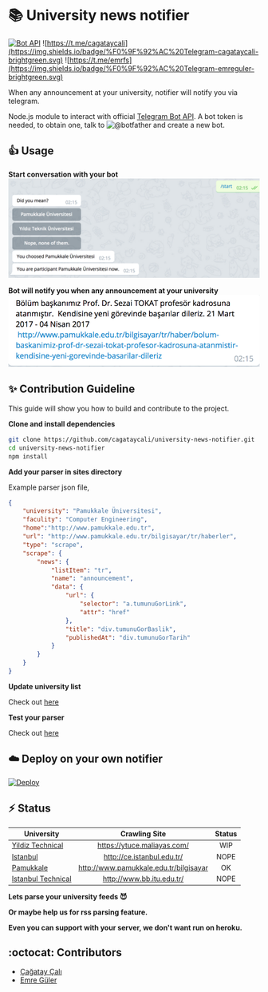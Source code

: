 # :books: University news notifier

[![Bot API](http://img.shields.io/badge/Bot%20API-v3.0.0-00aced.svg)](https://core.telegram.org/bots/api)
![https://t.me/cagataycali](https://img.shields.io/badge/%F0%9F%92%AC%20Telegram-cagataycali-brightgreen.svg)
![https://t.me/emrfs](https://img.shields.io/badge/%F0%9F%92%AC%20Telegram-emreguler-brightgreen.svg)

When any announcement at your university, notifier will notify you via telegram.

Node.js module to interact with official [Telegram Bot API](https://core.telegram.org/bots/api). A bot token is needed, to obtain one, talk to ![@botfather](https://img.shields.io/badge/%F0%9F%92%AC%20Telegram-botfather-blue.svg) and create a new bot.

## :+1: Usage

**Start conversation with your bot**
![init](screenshots/init.png)

**Bot will notify you when any announcement at your university**
![news](screenshots/news.png)

## :sparkles: Contribution Guideline

This guide will show you how to build and contribute to the project.

**Clone and install dependencies**

```bash
git clone https://github.com/cagataycali/university-news-notifier.git
cd university-news-notifier
npm install
```

**Add your parser in sites directory**

Example parser json file,

```json
{
    "university": "Pamukkale Üniversitesi",
    "faculity": "Computer Engineering",
    "home":"http://www.pamukkale.edu.tr",
    "url": "http://www.pamukkale.edu.tr/bilgisayar/tr/haberler",
    "type": "scrape",
    "scrape": {
        "news": {
            "listItem": "tr",
            "name": "announcement",
            "data": {
                "url": {
                    "selector": "a.tumunuGorLink",
                    "attr": "href"
                },
                "title": "div.tumunuGorBaslik",
                "publishedAt": "div.tumunuGorTarih"
            }
        }
    }
}
```

**Update university list**

Check out [here](https://github.com/cagataycali/university-news-notifier/blob/master/index.js#L48)

**Test your parser**

Check out [here](https://github.com/cagataycali/university-news-notifier/blob/master/example-test.js)

## :cloud: Deploy on your own notifier

[![Deploy](https://www.herokucdn.com/deploy/button.svg)](https://heroku.com/deploy?template=https://github.com/cagataycali/university-news-notifier)

## :zap: Status


|       University                                          |       Crawling Site                       |  Status  |
| --------------------------------------------------------- |:-----------------------------------------:|:--------:|
| [Yildiz Technical](https://www.ce.yildiz.edu.tr/)         |  https://ytuce.maliayas.com/              |   WIP     |
| [Istanbul](http://ce.istanbul.edu.tr/)                    |  http://ce.istanbul.edu.tr/               |   NOPE   |
| [Pamukkale](http://www.pamukkale.edu.tr/bilgisayar)       |  http://www.pamukkale.edu.tr/bilgisayar   |   OK   |
| [Istanbul Technical](http://www.bb.itu.edu.tr/)           |  http://www.bb.itu.edu.tr/                |   NOPE   |

**Lets parse your university feeds :smiling_imp:**

**Or maybe help us for rss parsing feature.**

**Even you can support with your server, we don't want run on heroku.**

## :octocat: Contributors

* [Çağatay Çalı](https://github.com/cagataycali)
* [Emre Güler](https://github.com/pleycpl)
